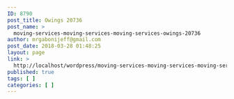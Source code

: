 ```yaml
---
ID: 8790
post_title: Owings 20736
post_name: >
  moving-services-moving-services-moving-services-owings-20736
author: mrgabonijeff@gmail.com
post_date: 2018-03-28 01:48:25
layout: page
link: >
  http://localhost/wordpress/moving-services-moving-services-moving-services-owings-20736/
published: true
tags: [ ]
categories: [ ]
---
```

